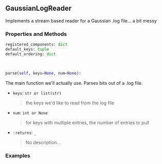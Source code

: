 ## <a id="McUtils.GaussianInterface.GaussianImporter.GaussianLogReader">GaussianLogReader</a>
Implements a stream based reader for a Gaussian .log file... a bit messy

### Properties and Methods
```python
registered_components: dict
default_keys: tuple
default_ordering: dict
```
<a id="McUtils.GaussianInterface.GaussianImporter.GaussianLogReader.parse">&nbsp;</a>
```python
parse(self, keys=None, num=None): 
```
The main function we'll actually use. Parses bits out of a .log file.
- `keys`: `str or list(str)`
    >the keys we'd like to read from the log file
- `num`: `int or None`
    >for keys with multiple entries, the number of entries to pull
- `:returns`: `_`
    >No description...

### Examples
